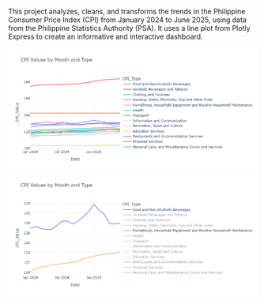 This project analyzes, cleans, and transforms the trends in the Philippine Consumer Price Index (CPI) from January 2024 to June 2025, using data from the Philippine Statistics Authority (PSA). It uses a line plot from Plotly Express to create an informative and interactive dashboard.

![CPI Trends Chart](lineplot.png)
![CPI Trends Chart](lineplot1.png)
